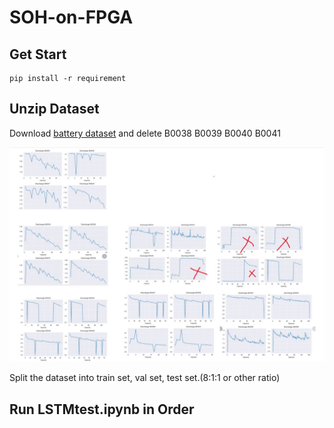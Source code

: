 # SOH-on-FPGA

## Get Start

```shell
pip install -r requirement
```

## Unzip Dataset

Download [battery dataset](https://ti.arc.nasa.gov/c/5) and delete B0038 B0039 B0040 B0041

![](.\img\SOH.jpg)

Split the dataset into train set, val set,  test set.(8:1:1 or other ratio)

## Run LSTMtest.ipynb in Order

